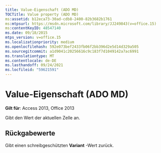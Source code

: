 ```yaml
---
title: Value-Eigenschaft (ADO MD)
TOCTitle: Value property (ADO MD)
ms:assetid: b12eca73-30ad-cdb8-2400-82b3682b1761
ms:mtpsurl: https://msdn.microsoft.com/library/JJ249843(v=office.15)
ms:contentKeyID: 48547140
ms.date: 09/18/2015
mtps_version: v=office.15
ms.localizationpriority: medium
ms.openlocfilehash: 592e073bef2433fb06f2bb396d2e5d14d329a505
ms.sourcegitcommit: a1d9041c20256616c9c183f7d1049142a7ac6991
ms.translationtype: MT
ms.contentlocale: de-DE
ms.lasthandoff: 09/24/2021
ms.locfileid: "59621591"
---
```

# <a name="value-property-ado-md"></a>Value-Eigenschaft (ADO MD)


**Gilt für**: Access 2013, Office 2013

Gibt den Wert der aktuellen Zelle an.

## <a name="return-values"></a>Rückgabewerte

Gibt einen schreibgeschützten **Variant** -Wert zurück.

